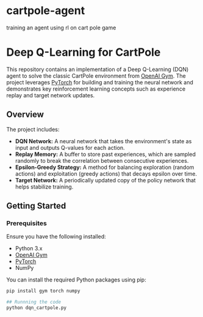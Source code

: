 # cartpole-agent
training an agent using rl on cart pole game

# Deep Q-Learning for CartPole

This repository contains an implementation of a Deep Q-Learning (DQN) agent to solve the classic CartPole environment from [OpenAI Gym](https://gym.openai.com/). The project leverages [PyTorch](https://pytorch.org/) for building and training the neural network and demonstrates key reinforcement learning concepts such as experience replay and target network updates.

## Overview

The project includes:
- **DQN Network:** A neural network that takes the environment's state as input and outputs Q-values for each action.
- **Replay Memory:** A buffer to store past experiences, which are sampled randomly to break the correlation between consecutive experiences.
- **Epsilon-Greedy Strategy:** A method for balancing exploration (random actions) and exploitation (greedy actions) that decays epsilon over time.
- **Target Network:** A periodically updated copy of the policy network that helps stabilize training.

## Getting Started

### Prerequisites

Ensure you have the following installed:
- Python 3.x
- [OpenAI Gym](https://gym.openai.com/)
- [PyTorch](https://pytorch.org/)
- NumPy

You can install the required Python packages using pip:

```bash
pip install gym torch numpy

## Runnning the code
python dqn_cartpole.py
